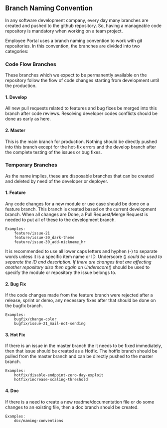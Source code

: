 ## Branch Naming Convention
In any software development company, every day many branches are created and pushed to the github repository. So, having a manageable code repository is mandatory when working on a team project.

Employee Portal uses a branch naming convention to work with git repositories. 
In this convention, the branches are divided into two categories:

### Code Flow Branches 
These branches which we expect to be permanently available on the repository follow the flow of code changes starting from development until the production.

 #### 1. Develop
All new pull requests related to features and bug fixes be merged into this branch after code reviews. Resolving developer codes conflicts should be done as early as here.

#### 2. Master
This is the main branch for production. Nothing should be directly pushed into this branch except for the hot-fix errors and the develop branch after the complete testing of the issues or bug fixes.
    
### Temporary Branches 
As the name implies, these are disposable branches that can be created and deleted by need of the developer or deployer.
#### 1. Feature
Any code changes for a new module or use case should be done on a feature branch. This branch is created based on the current development branch. When all changes are Done, a Pull Request/Merge Request is needed to put all of these to the development branch.
		
	Examples:
		feature/issue-21
		feature/issue-30_dark-theme
        feature/issue-30_add-nickname_hr


It is recommended to use all lower caps letters and hyphen (-) to separate words unless it is a specific item name or ID. Underscore (_) could be used to separate the ID and description.
If there are changes that are affecting another repository also then again an Underscore(_) should be used to specify the module or repository the issue belongs to.

#### 2. Bug Fix
If the code changes made from the feature branch were rejected after a release, sprint or demo, any necessary fixes after that should be done on the bugfix branch.
		
	Examples:
		bugfix/change-color
		bugfix/issue-21_mail-not-sending

#### 3. Hot Fix
If there is an issue in the master branch the it needs to be  fixed immediately, then that issue should be created as a Hotfix. The hotfix branch should be pulled from the master branch and can be directly pushed to the master branch. 
		
	Examples:
		hotfix/disable-endpoint-zero-day-exploit
		hotfix/increase-scaling-threshold

#### 4. Doc
If there is a need to create a new readme/documentation file or do some changes to an existing file, then a doc branch should be created.
		
	Examples:
		doc/naming-conventions
		

